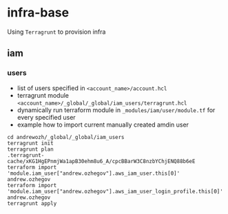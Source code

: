# infra-base

Using `Terragrunt` to provision infra

## iam

### users

* list of users specified in `<account_name>/account.hcl`
* terragrunt module `<account_name>/_global/_global/iam_users/terragrunt.hcl`
* dynamically run terraform module in `_modules/iam/user/module.tf` for every specified user
* example how to import current manually created amdin user

```
cd andrewozh/_global/_global/iam_users
terragrunt init
terragrunt plan
.terragrunt-cache/xKG1HgEPnmjWa1apB30ehm8u6_A/cpcBBarW3C8nzbYChjENQ88b6eE
terraform import 'module.iam_user["andrew.ozhegov"].aws_iam_user.this[0]' andrew.ozhegov
terraform import 'module.iam_user["andrew.ozhegov"].aws_iam_user_login_profile.this[0]' andrew.ozhegov
terragrunt apply
```
